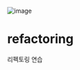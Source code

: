 ![image](https://user-images.githubusercontent.com/42884032/91588899-d0287c80-e993-11ea-98c5-f37cea696b4f.png)

# refactoring

리펙토링 연습
